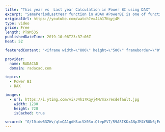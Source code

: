 ```yaml
---
title: "This year vs  Last year Calculation in Power BI using DAX"
excerpt: "SamePeriodLastYear function in #DAX #PowerBI is one of functions that can be used for calculating this year value vs. last year. Download the dataset for this example from my blog article below: https://radacad.com/dateadd-vs-parallelperiod-vs-sameperiodlastyear-dax-time-intelligence-question  Learn"
originalUrl: https://youtube.com/watch?v=J4h17Kqyj4M
type: video
price: Free
length: PT9M53S
publishedDateTime: 2019-10-06T23:37:06Z
heat: 52

featuredContent: "<iframe width=\"800\" height=\"500\" frameborder=\"0\" src=\"https://www.youtube.com/embed/J4h17Kqyj4M\" allow=\"accelerometer; autoplay; encrypted-media; gyroscope; picture-in-picture\" allowfullscreen></iframe>"

provider:
  name: RADACAD
  domain: radacad.com

topics:
  - Power BI
  - DAX

images:
  - url: https://i.ytimg.com/vi/J4h17Kqyj4M/maxresdefault.jpg
    width: 1280
    height: 720
    isCached: true

secured: "G/10idw63ZWv/qlmQA1gdH3acVX03otQfepEV7/R9ASIKKxANpJM4YR0N6jEmY3X1cTpaLsym7Eh9CQHABY+CbVp1DfnhiYIMJxWN/ThijA4PY8QNg4ypbcXbN50oyJOiV7wR4cbhpxWtItx8HkCAGoFsEEJ2tKgT2zNRlw/szGjicjHUmXTMHiLkmGSh9pPwe2B/ACn9yMHDV7ndi2nUuOSZ1wT86Gl4Qb/MjqJHuAud6EEP5GN9tg92sX6IvujN4bm9kecgNfB6fntOqlczDV0qdB/lyT9xbXRwjIKnUK9oM5stvuF0LUI0//e/SZCsQ9OeOgjq+6PA4SoCeyUlg6RlKYA1maZfYbGe937ng2Vku+voHfQ0JYqBBuKKVpgovuOelaaEMBJsObMAv/r7zTF9EsvjWR/HUdB7Z9412A=;aZ9K/gqH+zlsdM6LQJXLNg=="
---
```


